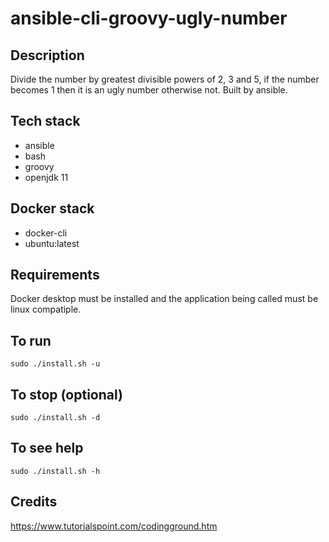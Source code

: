 # ansible-cli-groovy-ugly-number

## Description
Divide the number by greatest divisible powers of
2, 3 and 5, if the number becomes 1 then it is an
ugly number otherwise not. Built by ansible.

## Tech stack
- ansible
- bash
- groovy
- openjdk 11

## Docker stack
- docker-cli
- ubuntu:latest

## Requirements
Docker desktop must be installed and the application
being called must be linux compatiple.

## To run
`sudo ./install.sh -u`

## To stop (optional)
`sudo ./install.sh -d`

## To see help
`sudo ./install.sh -h`

## Credits
https://www.tutorialspoint.com/codingground.htm
